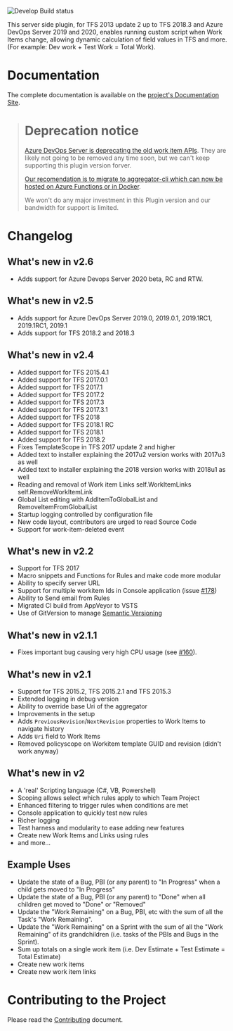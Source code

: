 ![Develop Build status](https://tfsaggregator.visualstudio.com/_apis/public/build/definitions/2e747373-c780-4b2c-823d-98a3fd2b4e99/1/badge)

This server side plugin, for TFS 2013 update 2 up to TFS 2018.3 and Azure DevOps Server 2019 and 2020, enables running custom script when Work Items change,
allowing dynamic calculation of field values in TFS and more. (For example: Dev work + Test Work = Total Work).

# Documentation
The complete documentation is available on the [project's Documentation Site](https://tfsaggregator.github.io/).

> # Deprecation notice
> [Azure DevOps Server is deprecating the old work item APIs](https://docs.microsoft.com/en-us/azure/devops/integrate/concepts/wit-client-om-deprecation?WT.mc_id=DOP-MVP-5001511&view=azure-devops). They are likely not going to be removed any time soon, but we can't keep supporting this plugin version forver. 
>
> [Our recomendation is to migrate to aggregator-cli which can now be hosted on Azure Functions or in Docker](https://github.com/tfsaggregator/aggregator-cli).
> 
> We won't do any major investment in this Plugin version and our bandwidth for support is limited.

# Changelog

## What's new in v2.6
* Adds support for Azure Devops Server 2020 beta, RC and RTW. 

## What's new in v2.5
* Adds support for Azure DevOps Server 2019.0, 2019.0.1, 2019.1RC1, 2019.1RC1, 2019.1
* Adds support for TFS 2018.2 and 2018.3

## What's new in v2.4
* Added support for TFS 2015.4.1
* Added support for TFS 2017.0.1
* Added support for TFS 2017.1
* Added support for TFS 2017.2
* Added support for TFS 2017.3
* Added support for TFS 2017.3.1
* Added support for TFS 2018
* Added support for TFS 2018.1 RC
* Added support for TFS 2018.1
* Added support for TFS 2018.2
* Fixes TemplateScope in TFS 2017 update 2 and higher
* Added text to installer explaining the 2017u2 version works with 2017u3 as well
* Added text to installer explaining the 2018 version works with 2018u1 as well
* Reading and removal of Work item Links self.WorkItemLinks self.RemoveWorkItemLink
* Global List editing with AddItemToGlobalList and RemoveItemFromGlobalList
* Startup logging controlled by configuration file
* New code layout, contributors are urged to read Source Code
* Support for work-item-deleted event

## What's new in v2.2
 * Support for TFS 2017
 * Macro snippets and Functions for Rules and make code more modular
 * Ability to specify server URL
 * Support for multiple workitem Ids in Console application (issue [#178](https://github.com/tfsaggregator/tfsaggregator/issues/178))
 * Ability to Send email from Rules
 * Migrated CI build from AppVeyor to VSTS
 * Use of GitVersion to manage [Semantic Versioning](http://semver.org/)

## What's new in v2.1.1
 * Fixes important bug causing very high CPU usage (see [#160](https://github.com/tfsaggregator/tfsaggregator/issues/160)).

## What's new in v2.1

 * Support for TFS 2015.2, TFS 2015.2.1 and TFS 2015.3
 * Extended logging in debug version
 * Ability to override base Uri of the aggregator
 * Improvements in the setup
 * Adds `PreviousRevision`/`NextRevision` properties to Work Items to navigate history
 * Adds `Uri` field to Work Items
 * Removed policyscope on Workitem template GUID and revision (didn't work anyway)

## What's new in v2

 * A 'real' Scripting language (C#, VB, Powershell)
 * Scoping allows select which rules apply to which Team Project
 * Enhanced filtering to trigger rules when conditions are met
 * Console application to quickly test new rules
 * Richer logging
 * Test harness and modularity to ease adding new features
 * Create new Work Items and Links using rules
 * and more...

## Example Uses

 - Update the state of a Bug, PBI (or any parent) to "In Progress" when a child gets moved to "In Progress"
 - Update the state of a Bug, PBI (or any parent) to "Done" when all children get moved to "Done" or "Removed"
 - Update the "Work Remaining" on a Bug, PBI, etc with the sum of all the Task's "Work Remaining".
 - Update the "Work Remaining" on a Sprint with the sum of all the "Work Remaining" of its grandchildren (i.e. tasks of the PBIs and Bugs in the Sprint).
 - Sum up totals on a single work item (i.e. Dev Estimate + Test Estimate = Total Estimate)
 - Create new work items
 - Create new work item links

# Contributing to the Project

Please read the [Contributing](CONTRIBUTING.md) document.
